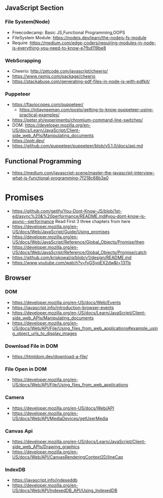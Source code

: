 ## JavaScript Section
### File System(Node)
* Freecodecamp: Basic JS,Functional Programming,OOPS
* FileSystem Module: https://nodejs.dev/learn/the-nodejs-fs-module
* Require :https://medium.com/edge-coders/requiring-modules-in-node-js-everything-you-need-to-know-e7fbd119be8
### **WebScrapping**
* Cheerio: http://zetcode.com/javascript/cheerio/
* https://www.npmjs.com/package/cheerio
* https://stackabuse.com/generating-pdf-files-in-node-js-with-pdfkit/
### Puppeteer
 * https://flaviocopes.com/puppeteer/
	* https://nitayneeman.com/posts/getting-to-know-puppeteer-using-practical-examples/
  * https://peter.sh/experiments/chromium-command-line-switches/
  * DOM: https://developer.mozilla.org/en-US/docs/Learn/JavaScript/Client-side_web_APIs/Manipulating_documents
  * https://pptr.dev/
   * https://github.com/puppeteer/puppeteer/blob/v5.1.0/docs/api.md
## Functional Programming
* https://medium.com/javascript-scene/master-the-javascript-interview-what-is-functional-programming-7f218c68b3a0
# Promises
* https://github.com/getify/You-Dont-Know-JS/blob/1st-ed/async%20&%20performance/README.md#you-dont-know-js-async--performance Read First 3 three chapters from here
* https://developer.mozilla.org/en-US/docs/Web/JavaScript/Guide/Using_promises
* https://developer.mozilla.org/en-US/docs/Web/JavaScript/Reference/Global_Objects/Promise/then
* https://developer.mozilla.org/en-US/docs/Web/JavaScript/Reference/Global_Objects/Promise/catch
* https://github.com/kriskowal/q/blob/v1/design/README.md
* https://www.youtube.com/watch?v=fyGSyqEX2dw&t=1311s

## Browser
### DOM
* https://developer.mozilla.org/en-US/docs/Web/Events
* https://javascript.info/introduction-browser-events
* https://developer.mozilla.org/en-US/docs/Learn/JavaScript/Client-side_web_APIs/Manipulating_documents
* https://developer.mozilla.org/en-US/docs/Web/API/File/Using_files_from_web_applications#example_using_object_urls_to_display_images
### Download File in DOM
* https://htmldom.dev/download-a-file/
### File Open in DOM
* https://developer.mozilla.org/en-US/docs/Web/API/File/Using_files_from_web_applications
### Camera
* https://developer.mozilla.org/en-US/docs/Web/API
* https://developer.mozilla.org/en-US/docs/Web/API/MediaDevices/getUserMedia
### Canvas Api
* https://developer.mozilla.org/en-US/docs/Learn/JavaScript/Client-side_web_APIs/Drawing_graphics
* https://developer.mozilla.org/en-US/docs/Web/API/CanvasRenderingContext2D/lineCap 
### IndexDB
* https://javascript.info/indexeddb
* https://developer.mozilla.org/en-US/docs/Web/API/IndexedDB_API/Using_IndexedDB